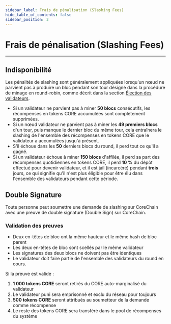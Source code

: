 ```yaml
---
sidebar_label: Frais de pénalisation (Slashing Fees)
hide_table_of_contents: false
sidebar_position: 2
---
```


# Frais de pénalisation (Slashing Fees)

---

## Indisponibilité

Les pénalités de slashing sont généralement appliquées lorsqu'un nœud ne parvient pas à produire un bloc pendant son tour désigné dans la procédure de minage en round-robin, comme décrit dans la section [Élection des validateurs](../validator/validator-election.md).

- Si un validateur ne parvient pas à miner **50 blocs** consécutifs, les récompenses en tokens CORE accumulées sont complètement supprimées.
- Si un nœud validateur ne parvient pas à miner les **49 premiers blocs** d'un tour, puis manque le dernier bloc du même tour, cela entraînera le slashing de l'ensemble des récompenses en tokens CORE que le validateur a accumulées jusqu'à présent.
- S'il échoue dans les **50** derniers blocs du round, il perd tout ce qu'il a gagné.
- Si un validateur échoue à miner **150 blocs** d'affilée, il perd sa part des récompenses quotidiennes en tokens CORE, il perd **10 %** du dépôt effectué pour devenir validateur, et il est jail (incarcéré) pendant **trois** jours, ce qui signifie qu'il n'est plus éligible pour être élu dans l'ensemble des validateurs pendant cette période.

## Double Signature

Toute personne peut soumettre une demande de slashing sur CoreChain avec une preuve de double signature (Double Sign) sur CoreChain.

### Validation des preuves

- Deux en-têtes de bloc ont la même hauteur et le même hash de bloc parent
- Les deux en-têtes de bloc sont scellés par le même validateur
- Les signatures des deux blocs ne doivent pas être identiques
- Le validateur doit faire partie de l'ensemble des validateurs du round en cours.

Si la preuve est valide :

1. **1 000 tokens CORE** seront retirés du CORE auto-marginalisé du validateur
2. Le validateur puni sera emprisonné et exclu du réseau pour toujours
3. **500 tokens CORE** seront attribués au soumetteur de la demande comme récompense
4. Le reste des tokens CORE sera transféré dans le pool de récompenses du système

